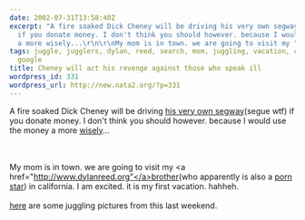 ```yaml
---
date: 2002-07-31T13:58:40Z
excerpt: "A fire soaked Dick Cheney will be driving his very own segway(segue wtf)
  if you donate money. I don't think you should however. because I would use the money
  a more wisely...\r\n\r\nMy mom is in town. we are going to visit my "
tags: juggle, jugglers, dylan, reed, search, mom, juggling, vacation, cars, porn,
  google
title: Cheney will act his revenge against those who speak ill
wordpress_id: 331
wordpress_url: http://new.nata2.org/?p=331
---
```


A fire soaked Dick Cheney will be driving <a href="http://s1.amazon.com/paypage/P8UTBU5IRXE1T/002-5834389-7627262#description">his very own segway</a>(segue wtf) if you donate money. I don't think you should however. because I would use the money a more <a href="http://nata2.info/?path=pictures%2Fmisc%2Fslotcars">wisely</a>...

<br/><br/>My mom is in town. we are going to visit my <a href="http://www.dylanreed.org"</a>brother</a>(who apparently is also a <a href="http://www.google.com/search?num=100&amp;hl=en&amp;lr=&amp;ie=ISO-8859-1&amp;safe=off&amp;q=%22dylan+reed%22">porn star</a>) in california. I am excited. it is my first vacation. hahheh.
<br/><br/><a href="http://nata2.info/?path=pictures/misc/juggling/jugglers_of_death">here</a> are some juggling pictures from this last weekend.
